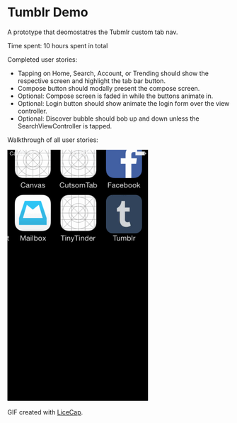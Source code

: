 # Tumblr Demo

A prototype that deomostatres the Tubmlr custom tab nav.

Time spent: 10 hours spent in total

Completed user stories:

* Tapping on Home, Search, Account, or Trending should show the respective screen and highlight the tab bar button.
* Compose button should modally present the compose screen.
* Optional: Compose screen is faded in while the buttons animate in.
* Optional: Login button should show animate the login form over the view controller.
* Optional: Discover bubble should bob up and down unless the SearchViewController is tapped.



 

Walkthrough of all user stories:

![Video Walkthrough](TumblrWeekFiveGif.gif)

GIF created with [LiceCap](http://www.cockos.com/licecap/).

